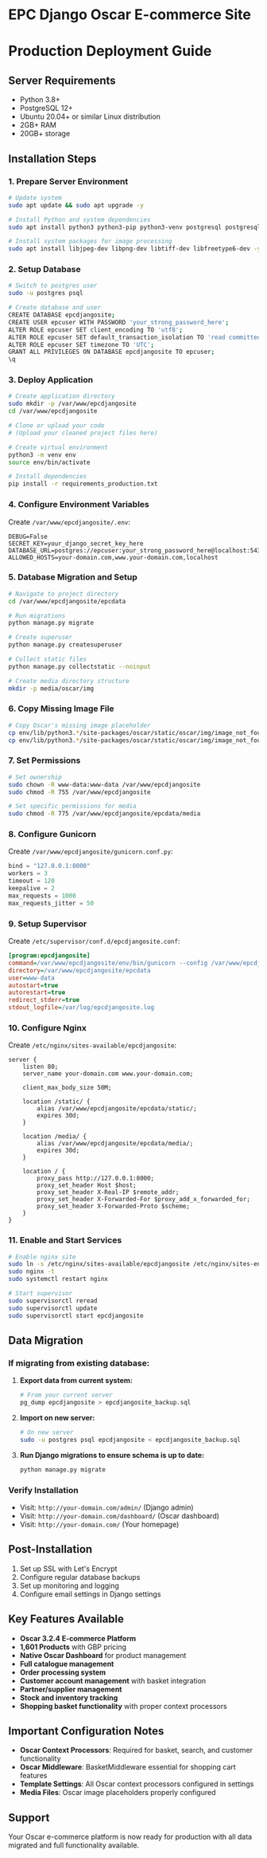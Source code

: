 # EPC Django Oscar E-commerce Site
# Production Deployment Guide

## Server Requirements
- Python 3.8+
- PostgreSQL 12+
- Ubuntu 20.04+ or similar Linux distribution
- 2GB+ RAM
- 20GB+ storage

## Installation Steps

### 1. Prepare Server Environment
```bash
# Update system
sudo apt update && sudo apt upgrade -y

# Install Python and system dependencies
sudo apt install python3 python3-pip python3-venv postgresql postgresql-contrib nginx supervisor -y

# Install system packages for image processing
sudo apt install libjpeg-dev libpng-dev libtiff-dev libfreetype6-dev -y
```

### 2. Setup Database
```bash
# Switch to postgres user
sudo -u postgres psql

# Create database and user
CREATE DATABASE epcdjangosite;
CREATE USER epcuser WITH PASSWORD 'your_strong_password_here';
ALTER ROLE epcuser SET client_encoding TO 'utf8';
ALTER ROLE epcuser SET default_transaction_isolation TO 'read committed';
ALTER ROLE epcuser SET timezone TO 'UTC';
GRANT ALL PRIVILEGES ON DATABASE epcdjangosite TO epcuser;
\q
```

### 3. Deploy Application
```bash
# Create application directory
sudo mkdir -p /var/www/epcdjangosite
cd /var/www/epcdjangosite

# Clone or upload your code
# (Upload your cleaned project files here)

# Create virtual environment
python3 -m venv env
source env/bin/activate

# Install dependencies
pip install -r requirements_production.txt
```

### 4. Configure Environment Variables
Create `/var/www/epcdjangosite/.env`:
```env
DEBUG=False
SECRET_KEY=your_django_secret_key_here
DATABASE_URL=postgres://epcuser:your_strong_password_here@localhost:5432/epcdjangosite
ALLOWED_HOSTS=your-domain.com,www.your-domain.com,localhost
```

### 5. Database Migration and Setup
```bash
# Navigate to project directory
cd /var/www/epcdjangosite/epcdata

# Run migrations
python manage.py migrate

# Create superuser
python manage.py createsuperuser

# Collect static files
python manage.py collectstatic --noinput

# Create media directory structure
mkdir -p media/oscar/img
```

### 6. Copy Missing Image File
```bash
# Copy Oscar's missing image placeholder
cp env/lib/python3.*/site-packages/oscar/static/oscar/img/image_not_found.jpg media/oscar/img/
cp env/lib/python3.*/site-packages/oscar/static/oscar/img/image_not_found.jpg media/
```

### 7. Set Permissions
```bash
# Set ownership
sudo chown -R www-data:www-data /var/www/epcdjangosite
sudo chmod -R 755 /var/www/epcdjangosite

# Set specific permissions for media
sudo chmod -R 775 /var/www/epcdjangosite/epcdata/media
```

### 8. Configure Gunicorn
Create `/var/www/epcdjangosite/gunicorn.conf.py`:
```python
bind = "127.0.0.1:8000"
workers = 3
timeout = 120
keepalive = 2
max_requests = 1000
max_requests_jitter = 50
```

### 9. Setup Supervisor
Create `/etc/supervisor/conf.d/epcdjangosite.conf`:
```ini
[program:epcdjangosite]
command=/var/www/epcdjangosite/env/bin/gunicorn --config /var/www/epcdjangosite/gunicorn.conf.py epcdata.wsgi:application
directory=/var/www/epcdjangosite/epcdata
user=www-data
autostart=true
autorestart=true
redirect_stderr=true
stdout_logfile=/var/log/epcdjangosite.log
```

### 10. Configure Nginx
Create `/etc/nginx/sites-available/epcdjangosite`:
```nginx
server {
    listen 80;
    server_name your-domain.com www.your-domain.com;
    
    client_max_body_size 50M;
    
    location /static/ {
        alias /var/www/epcdjangosite/epcdata/static/;
        expires 30d;
    }
    
    location /media/ {
        alias /var/www/epcdjangosite/epcdata/media/;
        expires 30d;
    }
    
    location / {
        proxy_pass http://127.0.0.1:8000;
        proxy_set_header Host $host;
        proxy_set_header X-Real-IP $remote_addr;
        proxy_set_header X-Forwarded-For $proxy_add_x_forwarded_for;
        proxy_set_header X-Forwarded-Proto $scheme;
    }
}
```

### 11. Enable and Start Services
```bash
# Enable nginx site
sudo ln -s /etc/nginx/sites-available/epcdjangosite /etc/nginx/sites-enabled/
sudo nginx -t
sudo systemctl restart nginx

# Start supervisor
sudo supervisorctl reread
sudo supervisorctl update
sudo supervisorctl start epcdjangosite
```

## Data Migration

### If migrating from existing database:
1. **Export data from current system:**
   ```bash
   # From your current server
   pg_dump epcdjangosite > epcdjangosite_backup.sql
   ```

2. **Import on new server:**
   ```bash
   # On new server
   sudo -u postgres psql epcdjangosite < epcdjangosite_backup.sql
   ```

3. **Run Django migrations to ensure schema is up to date:**
   ```bash
   python manage.py migrate
   ```

### Verify Installation
- Visit: `http://your-domain.com/admin/` (Django admin)
- Visit: `http://your-domain.com/dashboard/` (Oscar dashboard)
- Visit: `http://your-domain.com/` (Your homepage)

## Post-Installation
1. Set up SSL with Let's Encrypt
2. Configure regular database backups
3. Set up monitoring and logging
4. Configure email settings in Django settings

## Key Features Available
- **Oscar 3.2.4 E-commerce Platform**
- **1,601 Products** with GBP pricing
- **Native Oscar Dashboard** for product management
- **Full catalogue management**
- **Order processing system**
- **Customer account management** with basket integration
- **Partner/supplier management**
- **Stock and inventory tracking**
- **Shopping basket functionality** with proper context processors

## Important Configuration Notes
- **Oscar Context Processors**: Required for basket, search, and customer functionality
- **Oscar Middleware**: BasketMiddleware essential for shopping cart features
- **Template Settings**: All Oscar context processors configured in settings
- **Media Files**: Oscar image placeholders properly configured

## Support
Your Oscar e-commerce platform is now ready for production with all data migrated and full functionality available.
